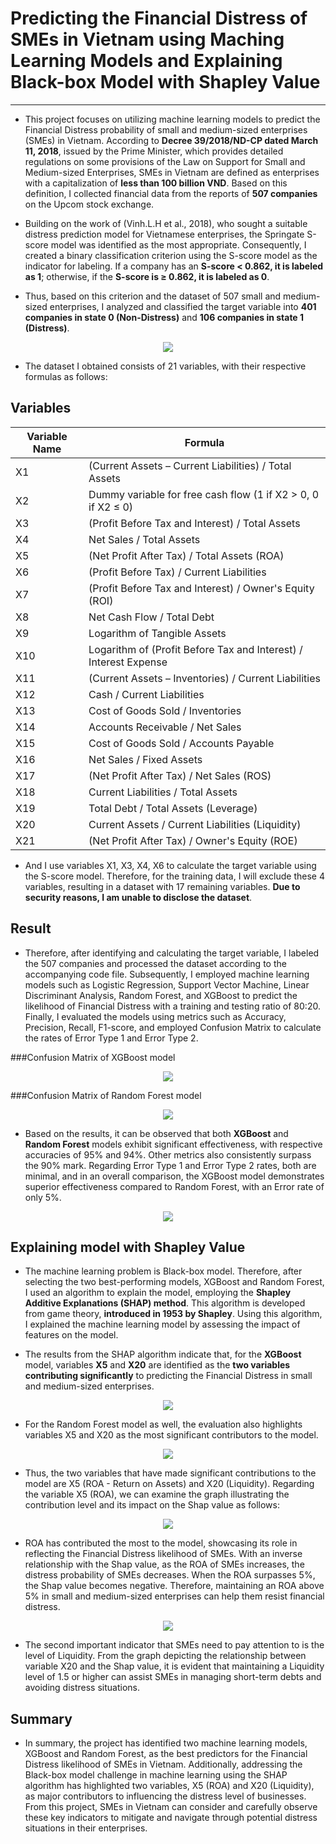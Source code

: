 # Predicting the Financial Distress of SMEs in Vietnam using Maching Learning Models and Explaining Black-box Model with Shapley Value
---
- This project focuses on utilizing machine learning models to predict the Financial Distress probability of small and medium-sized enterprises (SMEs) in Vietnam. According to **Decree 39/2018/ND-CP dated March 11, 2018**, issued by the Prime Minister, which provides detailed regulations on some provisions of the Law on Support for Small and Medium-sized Enterprises, SMEs in Vietnam are defined as enterprises with a capitalization of **less than 100 billion VND**. Based on this definition, I collected financial data from the reports of **507 companies** on the Upcom stock exchange.

- Building on the work of (Vinh.L.H et al., 2018), who sought a suitable distress prediction model for Vietnamese enterprises, the Springate S-score model was identified as the most appropriate. Consequently, I created a binary classification criterion using the S-score model as the indicator for labeling. If a company has an **S-score < 0.862, it is labeled as 1**; otherwise, if the **S-score is ≥ 0.862, it is labeled as 0**.

- Thus, based on this criterion and the dataset of 507 small and medium-sized enterprises, I analyzed and classified the target variable into **401 companies in state 0 (Non-Distress)** and **106 companies in state 1 (Distress)**.

<p align="center">
  <img src="Image/output.png" />
</p>

- The dataset I obtained consists of 21 variables, with their respective formulas as follows:
## Variables

| Variable Name | Formula                                                   |
|---------------|-----------------------------------------------------------|
| X1            | (Current Assets – Current Liabilities) / Total Assets      |
| X2            | Dummy variable for free cash flow (1 if X2 > 0, 0 if X2 ≤ 0)|
| X3            | (Profit Before Tax and Interest) / Total Assets            |
| X4            | Net Sales / Total Assets                                   |
| X5            | (Net Profit After Tax) / Total Assets (ROA)                |
| X6            | (Profit Before Tax) / Current Liabilities                  |
| X7            | (Profit Before Tax and Interest) / Owner's Equity (ROI)   |
| X8            | Net Cash Flow / Total Debt                                 |
| X9            | Logarithm of Tangible Assets                               |
| X10           | Logarithm of (Profit Before Tax and Interest) / Interest Expense |
| X11           | (Current Assets – Inventories) / Current Liabilities       |
| X12           | Cash / Current Liabilities                                  |
| X13           | Cost of Goods Sold / Inventories                            |
| X14           | Accounts Receivable / Net Sales                             |
| X15           | Cost of Goods Sold / Accounts Payable                       |
| X16           | Net Sales / Fixed Assets                                    |
| X17           | (Net Profit After Tax) / Net Sales (ROS)                   |
| X18           | Current Liabilities / Total Assets                          |
| X19           | Total Debt / Total Assets (Leverage)                       |
| X20           | Current Assets / Current Liabilities (Liquidity)           |
| X21           | (Net Profit After Tax) / Owner's Equity (ROE)              |

- And I use variables X1, X3, X4, X6 to calculate the target variable using the S-score model. Therefore, for the training data, I will exclude these 4 variables, resulting in a dataset with 17 remaining variables. **Due to security reasons, I am unable to disclose the dataset**.

## Result
- Therefore, after identifying and calculating the target variable, I labeled the 507 companies and processed the dataset according to the accompanying code file. Subsequently, I employed machine learning models such as Logistic Regression, Support Vector Machine, Linear Discriminant Analysis, Random Forest, and XGBoost to predict the likelihood of Financial Distress with a training and testing ratio of 80:20. Finally, I evaluated the models using metrics such as Accuracy, Precision, Recall, F1-score, and employed Confusion Matrix to calculate the rates of Error Type 1 and Error Type 2.

###Confusion Matrix of XGBoost model
<p align="center">
  <img src="Image/CM_xgb.png" />
</p>

###Confusion Matrix of Random Forest model
<p align="center">
  <img src="Image/CM_rf.png" />
</p>

- Based on the results, it can be observed that both **XGBoost** and **Random Forest** models exhibit significant effectiveness, with respective accuracies of 95% and 94%. Other metrics also consistently surpass the 90% mark. Regarding Error Type 1 and Error Type 2 rates, both are minimal, and in an overall comparison, the XGBoost model demonstrates superior effectiveness compared to Random Forest, with an Error rate of only 5%.

<p align="center">
  <img src="Image/Results.png" />
</p>

## Explaining model with Shapley Value

- The machine learning problem is Black-box model. Therefore, after selecting the two best-performing models, XGBoost and Random Forest, I used an algorithm to explain the model, employing the **Shapley Additive Explanations (SHAP) method**. This algorithm is developed from game theory, **introduced in 1953 by Shapley**. Using this algorithm, I explained the machine learning model by assessing the impact of features on the model.

- The results from the SHAP algorithm indicate that, for the **XGBoost** model, variables **X5** and **X20** are identified as the **two variables contributing significantly** to predicting the Financial Distress in small and medium-sized enterprises.

<p align="center">
  <img src="Image/feature_importance_shap_xgb.png" />
</p>

- For the Random Forest model as well, the evaluation also highlights variables X5 and X20 as the most significant contributors to the model.
<p align="center">
  <img src="Image/feature_importance_shap_rf.png" />
</p>

- Thus, the two variables that have made significant contributions to the model are X5 (ROA - Return on Assets) and X20 (Liquidity). Regarding the variable X5 (ROA), we can examine the graph illustrating the contribution level and its impact on the Shap value as follows:

<p align="center">
  <img src="Image/ROA_shap.png" />
</p>

- ROA has contributed the most to the model, showcasing its role in reflecting the Financial Distress likelihood of SMEs. With an inverse relationship with the Shap value, as the ROA of SMEs increases, the distress probability of SMEs decreases. When the ROA surpasses 5%, the Shap value becomes negative. Therefore, maintaining an ROA above 5% in small and medium-sized enterprises can help them resist financial distress.

<p align="center">
  <img src="Image/Liquidity_shap.png" />
</p>

- The second important indicator that SMEs need to pay attention to is the level of Liquidity. From the graph depicting the relationship between variable X20 and the Shap value, it is evident that maintaining a Liquidity level of 1.5 or higher can assist SMEs in managing short-term debts and avoiding distress situations.

## Summary
- In summary, the project has identified two machine learning models, XGBoost and Random Forest, as the best predictors for the Financial Distress likelihood of SMEs in Vietnam. Additionally, addressing the Black-box model challenge in machine learning using the SHAP algorithm has highlighted two variables, X5 (ROA) and X20 (Liquidity), as major contributors to influencing the distress level of businesses. From this project, SMEs in Vietnam can consider and carefully observe these key indicators to mitigate and navigate through potential distress situations in their enterprises.
